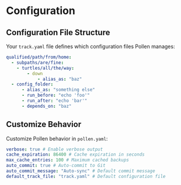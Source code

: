 # Configuration

## Configuration File Structure

Your `track.yaml` file defines which configuration files Pollen manages:

```yaml
qualified/path/from/home:
  - subpaths/are/fine:
    - turtles/all/the/way:
        - down
            - alias_as: "baz"
  - config_folder:
      - alias_as: "something else"
      - run_before: "echo 'foo'"
      - run_after: "echo 'bar'"
      - depends_on: "baz"
```

## Customize Behavior

Customize Pollen behavior in `pollen.yaml`:

```yaml
verbose: true # Enable verbose output
cache_expiration: 86400 # Cache expiration in seconds
max_cache_entries: 100 # Maximum cached backups
auto_commit: true # Auto-commit to Git
auto_commit_message: "Auto-sync" # Default commit message
default_track_file: "track.yaml" # Default configuration file
```
